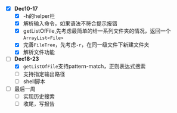 - [x] **Dec10-17**
  - [x] -h的helper栏
  - [x] 解析输入命令，如果语法不符合提示报错
  - [x] getListOfFile,先考虑最简单的给一系列文件夹的情况，返回一个`ArrayList<File>`
  - [x] 完善`FileTree`，先考虑`-r`，在同一级文件下新建文件夹
  - [x] 解析文件功能

- [ ] **Dec18-23**
  - [x] `getListOfFile`支持pattern-match，正则表达式搜索
  - [ ] 支持指定输出路径
  - [ ] shell脚本
- [ ] 最后一周
  - [ ] 实现历史搜索
  - [ ] 收尾，写报告